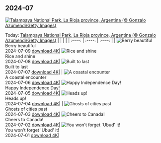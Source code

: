 ## 2024-07
[![Talampaya National Park, La Rioja province, Argentina (© Gonzalo Azumendi/Getty Images)](https://cn.bing.com/th?id=OHR.TalampayaNP_EN-US4761770918_UHD.jpg&w=1000)](https://cn.bing.com/th?id=OHR.TalampayaNP_EN-US4761770918_UHD.jpg&pid=hp&w=3840&h=2160&rs=1&c=4)

Today: [Talampaya National Park, La Rioja province, Argentina (© Gonzalo Azumendi/Getty Images)](https://cn.bing.com/th?id=OHR.TalampayaNP_EN-US4761770918_UHD.jpg&pid=hp&w=3840&h=2160&rs=1&c=4)
  |      |      |      |
| :----: | :----: | :----: |
| ![Berry beautiful](https://cn.bing.com/th?id=OHR.NorwayBlueberries_EN-US4598733420_UHD.jpg&pid=hp&w=384&h=216&rs=1&c=4) <br/> Berry beautiful <br/> 2024-07-09  [download 4K](https://cn.bing.com/th?id=OHR.NorwayBlueberries_EN-US4598733420_UHD.jpg&pid=hp&w=3840&h=2160&rs=1&c=4)| ![Rice and shine](https://cn.bing.com/th?id=OHR.YenBaiTerraces_EN-US4542290370_UHD.jpg&pid=hp&w=384&h=216&rs=1&c=4) <br/> Rice and shine <br/> 2024-07-08  [download 4K](https://cn.bing.com/th?id=OHR.YenBaiTerraces_EN-US4542290370_UHD.jpg&pid=hp&w=3840&h=2160&rs=1&c=4)| ![Built to last](https://cn.bing.com/th?id=OHR.ConwyRiver_EN-US4472231451_UHD.jpg&pid=hp&w=384&h=216&rs=1&c=4) <br/> Built to last <br/> 2024-07-07  [download 4K](https://cn.bing.com/th?id=OHR.ConwyRiver_EN-US4472231451_UHD.jpg&pid=hp&w=3840&h=2160&rs=1&c=4)|
| ![A coastal encounter](https://cn.bing.com/th?id=OHR.NoahBeach_EN-US4383778312_UHD.jpg&pid=hp&w=384&h=216&rs=1&c=4) <br/> A coastal encounter <br/> 2024-07-06  [download 4K](https://cn.bing.com/th?id=OHR.NoahBeach_EN-US4383778312_UHD.jpg&pid=hp&w=3840&h=2160&rs=1&c=4)| ![Happy Independence Day!](https://cn.bing.com/th?id=OHR.HudsonFireworks_EN-US4304057228_UHD.jpg&pid=hp&w=384&h=216&rs=1&c=4) <br/> Happy Independence Day! <br/> 2024-07-05  [download 4K](https://cn.bing.com/th?id=OHR.HudsonFireworks_EN-US4304057228_UHD.jpg&pid=hp&w=3840&h=2160&rs=1&c=4)| ![Heads up!](https://cn.bing.com/th?id=OHR.MeerkatManor_EN-US4231814766_UHD.jpg&pid=hp&w=384&h=216&rs=1&c=4) <br/> Heads up! <br/> 2024-07-04  [download 4K](https://cn.bing.com/th?id=OHR.MeerkatManor_EN-US4231814766_UHD.jpg&pid=hp&w=3840&h=2160&rs=1&c=4)|
| ![Ghosts of cities past](https://cn.bing.com/th?id=OHR.ItalicaRuins_EN-US4110786318_UHD.jpg&pid=hp&w=384&h=216&rs=1&c=4) <br/> Ghosts of cities past <br/> 2024-07-03  [download 4K](https://cn.bing.com/th?id=OHR.ItalicaRuins_EN-US4110786318_UHD.jpg&pid=hp&w=3840&h=2160&rs=1&c=4)| ![Cheers to Canada!](https://cn.bing.com/th?id=OHR.FisgardLighthouse_EN-US3880792118_UHD.jpg&pid=hp&w=384&h=216&rs=1&c=4) <br/> Cheers to Canada! <br/> 2024-07-02  [download 4K](https://cn.bing.com/th?id=OHR.FisgardLighthouse_EN-US3880792118_UHD.jpg&pid=hp&w=3840&h=2160&rs=1&c=4)| ![You won't forget 'Ubud' it!](https://cn.bing.com/th?id=OHR.UbudBali_EN-US3541248173_UHD.jpg&pid=hp&w=384&h=216&rs=1&c=4) <br/> You won't forget 'Ubud' it! <br/> 2024-07-01  [download 4K](https://cn.bing.com/th?id=OHR.UbudBali_EN-US3541248173_UHD.jpg&pid=hp&w=3840&h=2160&rs=1&c=4)|
